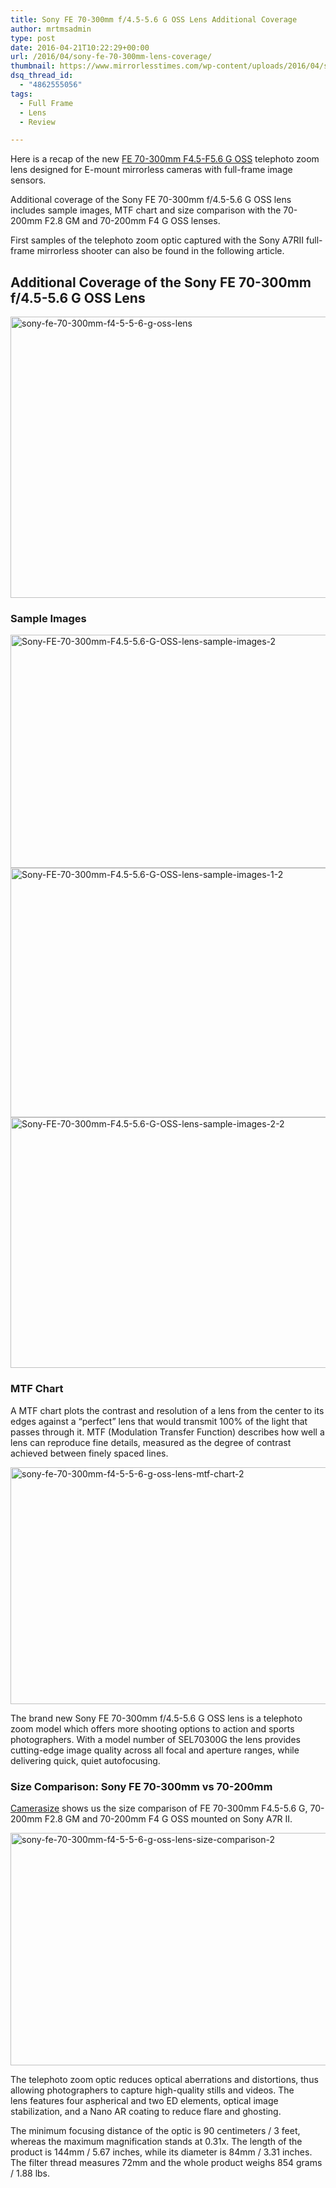 ```yaml
---
title: Sony FE 70-300mm f/4.5-5.6 G OSS Lens Additional Coverage
author: mrtmsadmin
type: post
date: 2016-04-21T10:22:29+00:00
url: /2016/04/sony-fe-70-300mm-lens-coverage/
thumbnail: https://www.mirrorlesstimes.com/wp-content/uploads/2016/04/sony-fe-70-300mm-f4-5-5-6-g-oss-lens-size-comparison-2.png
dsq_thread_id:
  - "4862555056"
tags:
  - Full Frame
  - Lens
  - Review

---
```

Here is a recap of the new [FE 70-300mm F4.5-F5.6 G OSS][1] telephoto zoom lens designed for E-mount mirrorless cameras with full-frame image sensors.

Additional coverage of the Sony FE 70-300mm f/4.5-5.6 G OSS lens includes sample images, MTF chart and size comparison with the 70-200mm F2.8 GM and 70-200mm F4 G OSS lenses.

First samples of the telephoto zoom optic captured with the Sony A7RII full-frame mirrorless shooter can also be found in the following article.<!--more-->

## Additional Coverage of the Sony FE 70-300mm f/4.5-5.6 G OSS Lens

<img class="alignnone size-full wp-image-9" src="https://i1.wp.com/www.mirrorlesstimes.com/wp-content/uploads/2016/03/sony-fe-70-300mm-f4-5-5-6-g-oss-lens.jpg?resize=600%2C450&#038;ssl=1" alt="sony-fe-70-300mm-f4-5-5-6-g-oss-lens" width="600" height="450" srcset="https://i1.wp.com/www.mirrorlesstimes.com/wp-content/uploads/2016/03/sony-fe-70-300mm-f4-5-5-6-g-oss-lens.jpg?w=1200&ssl=1 1200w, https://i1.wp.com/www.mirrorlesstimes.com/wp-content/uploads/2016/03/sony-fe-70-300mm-f4-5-5-6-g-oss-lens.jpg?resize=300%2C225&ssl=1 300w, https://i1.wp.com/www.mirrorlesstimes.com/wp-content/uploads/2016/03/sony-fe-70-300mm-f4-5-5-6-g-oss-lens.jpg?resize=768%2C576&ssl=1 768w, https://i1.wp.com/www.mirrorlesstimes.com/wp-content/uploads/2016/03/sony-fe-70-300mm-f4-5-5-6-g-oss-lens.jpg?resize=1024%2C768&ssl=1 1024w" sizes="(max-width: 600px) 100vw, 600px" data-recalc-dims="1" /> 

### Sample Images

<img class="alignnone size-full wp-image-151" src="https://i2.wp.com/www.mirrorlesstimes.com/wp-content/uploads/2016/04/Sony-FE-70-300mm-F4.5-5.6-G-OSS-lens-sample-images-2.png?resize=600%2C373&#038;ssl=1" alt="Sony-FE-70-300mm-F4.5-5.6-G-OSS-lens-sample-images-2" width="600" height="373" srcset="https://i2.wp.com/www.mirrorlesstimes.com/wp-content/uploads/2016/04/Sony-FE-70-300mm-F4.5-5.6-G-OSS-lens-sample-images-2.png?w=900&ssl=1 900w, https://i2.wp.com/www.mirrorlesstimes.com/wp-content/uploads/2016/04/Sony-FE-70-300mm-F4.5-5.6-G-OSS-lens-sample-images-2.png?resize=300%2C186&ssl=1 300w, https://i2.wp.com/www.mirrorlesstimes.com/wp-content/uploads/2016/04/Sony-FE-70-300mm-F4.5-5.6-G-OSS-lens-sample-images-2.png?resize=768%2C477&ssl=1 768w" sizes="(max-width: 600px) 100vw, 600px" data-recalc-dims="1" /> 

<img class="alignnone size-full wp-image-152" src="https://i2.wp.com/www.mirrorlesstimes.com/wp-content/uploads/2016/04/Sony-FE-70-300mm-F4.5-5.6-G-OSS-lens-sample-images-1-2.jpg?resize=600%2C399&#038;ssl=1" alt="Sony-FE-70-300mm-F4.5-5.6-G-OSS-lens-sample-images-1-2" width="600" height="399" srcset="https://i2.wp.com/www.mirrorlesstimes.com/wp-content/uploads/2016/04/Sony-FE-70-300mm-F4.5-5.6-G-OSS-lens-sample-images-1-2.jpg?w=900&ssl=1 900w, https://i2.wp.com/www.mirrorlesstimes.com/wp-content/uploads/2016/04/Sony-FE-70-300mm-F4.5-5.6-G-OSS-lens-sample-images-1-2.jpg?resize=300%2C199&ssl=1 300w, https://i2.wp.com/www.mirrorlesstimes.com/wp-content/uploads/2016/04/Sony-FE-70-300mm-F4.5-5.6-G-OSS-lens-sample-images-1-2.jpg?resize=768%2C510&ssl=1 768w" sizes="(max-width: 600px) 100vw, 600px" data-recalc-dims="1" /> 

<img class="alignnone size-full wp-image-153" src="https://i2.wp.com/www.mirrorlesstimes.com/wp-content/uploads/2016/04/Sony-FE-70-300mm-F4.5-5.6-G-OSS-lens-sample-images-2-2.jpg?resize=600%2C401&#038;ssl=1" alt="Sony-FE-70-300mm-F4.5-5.6-G-OSS-lens-sample-images-2-2" width="600" height="401" srcset="https://i2.wp.com/www.mirrorlesstimes.com/wp-content/uploads/2016/04/Sony-FE-70-300mm-F4.5-5.6-G-OSS-lens-sample-images-2-2.jpg?w=900&ssl=1 900w, https://i2.wp.com/www.mirrorlesstimes.com/wp-content/uploads/2016/04/Sony-FE-70-300mm-F4.5-5.6-G-OSS-lens-sample-images-2-2.jpg?resize=300%2C201&ssl=1 300w, https://i2.wp.com/www.mirrorlesstimes.com/wp-content/uploads/2016/04/Sony-FE-70-300mm-F4.5-5.6-G-OSS-lens-sample-images-2-2.jpg?resize=768%2C514&ssl=1 768w" sizes="(max-width: 600px) 100vw, 600px" data-recalc-dims="1" /> 

### MTF Chart

A MTF chart plots the contrast and resolution of a lens from the center to its edges against a &#8220;perfect&#8221; lens that would transmit 100% of the light that passes through it. MTF (Modulation Transfer Function) describes how well a lens can reproduce fine details, measured as the degree of contrast achieved between finely spaced lines.

<img class="alignnone size-full wp-image-154" src="https://i0.wp.com/www.mirrorlesstimes.com/wp-content/uploads/2016/04/sony-fe-70-300mm-f4-5-5-6-g-oss-lens-mtf-chart-2.png?resize=600%2C379&#038;ssl=1" alt="sony-fe-70-300mm-f4-5-5-6-g-oss-lens-mtf-chart-2" width="600" height="379" srcset="https://i0.wp.com/www.mirrorlesstimes.com/wp-content/uploads/2016/04/sony-fe-70-300mm-f4-5-5-6-g-oss-lens-mtf-chart-2.png?w=900&ssl=1 900w, https://i0.wp.com/www.mirrorlesstimes.com/wp-content/uploads/2016/04/sony-fe-70-300mm-f4-5-5-6-g-oss-lens-mtf-chart-2.png?resize=300%2C189&ssl=1 300w, https://i0.wp.com/www.mirrorlesstimes.com/wp-content/uploads/2016/04/sony-fe-70-300mm-f4-5-5-6-g-oss-lens-mtf-chart-2.png?resize=768%2C485&ssl=1 768w" sizes="(max-width: 600px) 100vw, 600px" data-recalc-dims="1" /> 

The brand new Sony FE 70-300mm f/4.5-5.6 G OSS lens is a telephoto zoom model which offers more shooting options to action and sports photographers. With a model number of SEL70300G the lens provides cutting-edge image quality across all focal and aperture ranges, while delivering quick, quiet autofocusing.

### Size Comparison: Sony FE 70-300mm vs 70-200mm

<a class="ext-link" title="" href="http://camerasize.com/compact/#624.580,624.581,624.514,624.392,ha,t" target="_blank" rel="external nofollow">Camerasize</a> shows us the size comparison of FE 70-300mm F4.5-5.6 G, 70-200mm F2.8 GM and 70-200mm F4 G OSS mounted on Sony A7R II.

<img class="alignnone size-full wp-image-150" src="https://i0.wp.com/www.mirrorlesstimes.com/wp-content/uploads/2016/04/sony-fe-70-300mm-f4-5-5-6-g-oss-lens-size-comparison-2.png?resize=600%2C372&#038;ssl=1" alt="sony-fe-70-300mm-f4-5-5-6-g-oss-lens-size-comparison-2" width="600" height="372" srcset="https://i0.wp.com/www.mirrorlesstimes.com/wp-content/uploads/2016/04/sony-fe-70-300mm-f4-5-5-6-g-oss-lens-size-comparison-2.png?w=900&ssl=1 900w, https://i0.wp.com/www.mirrorlesstimes.com/wp-content/uploads/2016/04/sony-fe-70-300mm-f4-5-5-6-g-oss-lens-size-comparison-2.png?resize=300%2C186&ssl=1 300w, https://i0.wp.com/www.mirrorlesstimes.com/wp-content/uploads/2016/04/sony-fe-70-300mm-f4-5-5-6-g-oss-lens-size-comparison-2.png?resize=768%2C476&ssl=1 768w" sizes="(max-width: 600px) 100vw, 600px" data-recalc-dims="1" /> 

The telephoto zoom optic reduces optical aberrations and distortions, thus allowing photographers to capture high-quality stills and videos. The lens features four aspherical and two ED elements, optical image stabilization, and a Nano AR coating to reduce flare and ghosting.

The minimum focusing distance of the optic is 90 centimeters / 3 feet, whereas the maximum magnification stands at 0.31x. The length of the product is 144mm / 5.67 inches, while its diameter is 84mm / 3.31 inches. The filter thread measures 72mm and the whole product weighs 854 grams / 1.88 lbs.

 [1]: https://www.mirrorlesstimes.com/2016/03/sony-fe-70-300mm-f4-5-5-6-g-oss-lens/